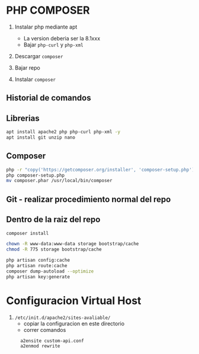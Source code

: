 # PHP COMPOSER

1. Instalar php mediante apt

   - La version deberia ser la 8.1xxx
   - Bajar `php-curl` y `php-xml`

2. Descargar `composer`

3. Bajar repo

4. Instalar `composer`

## Historial de comandos

## Librerias

```sh
apt install apache2 php php-curl php-xml -y
apt install git unzip nano
```

## Composer

```sh
php -r "copy('https://getcomposer.org/installer', 'composer-setup.php');"
php composer-setup.php
mv composer.phar /usr/local/bin/composer
```

## Git - realizar procedimiento normal del repo

## Dentro de la raiz del repo

```sh
composer install

chown -R www-data:www-data storage bootstrap/cache
chmod -R 775 storage bootstrap/cache

php artisan config:cache
php artisan route:cache
composer dump-autoload --optimize
php artisan key:generate
```

# Configuracion Virtual Host

1. `/etc/init.d/apache2/sites-avaliable/`
   - copiar la configuracion en este directorio
   - correr comandos
   ```sh
     a2ensite custom-api.conf
     a2enmod rewrite
   ```
